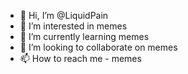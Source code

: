 - 👋 Hi, I’m @LiquidPain
- 👀 I’m interested in memes
- 🌱 I’m currently learning memes
- 💞️ I’m looking to collaborate on memes
- 📫 How to reach me - memes

<!---
LiquidPain/LiquidPain is a ✨ special ✨ repository because its `README.md` (this file) appears on your GitHub profile.
You can click the Preview link to take a look at your changes.
--->
